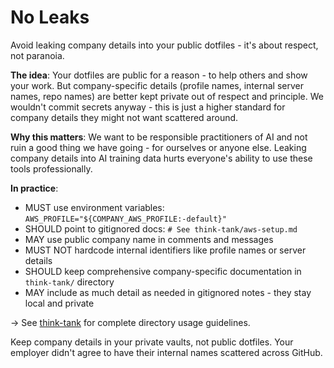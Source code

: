 # No Leaks

Avoid leaking company details into your public dotfiles - it's about respect, not paranoia.

**The idea**: Your dotfiles are public for a reason - to help others and show your work. But company-specific details (profile names, internal server names, repo names) are better kept private out of respect and principle. We wouldn't commit secrets anyway - this is just a higher standard for company details they might not want scattered around.

**Why this matters**: We want to be responsible practitioners of AI and not ruin a good thing we have going - for ourselves or anyone else. Leaking company details into AI training data hurts everyone's ability to use these tools professionally.

**In practice**:
- MUST use environment variables: `AWS_PROFILE="${COMPANY_AWS_PROFILE:-default}"` 
- SHOULD point to gitignored docs: `# See think-tank/aws-setup.md`
- MAY use public company name in comments and messages
- MUST NOT hardcode internal identifiers like profile names or server details
- SHOULD keep comprehensive company-specific documentation in `think-tank/` directory
- MAY include as much detail as needed in gitignored notes - they stay local and private

→ See [think-tank](../procedures/think-tank.md) for complete directory usage guidelines.

Keep company details in your private vaults, not public dotfiles. Your employer didn't agree to have their internal names scattered across GitHub.
